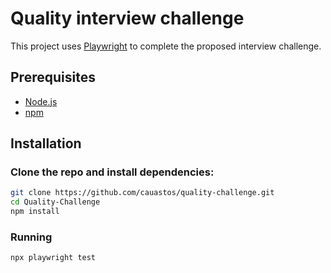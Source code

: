 # Quality interview challenge

This project uses [Playwright](https://playwright.dev) to complete the proposed interview challenge.

## Prerequisites

- [Node.js](https://nodejs.org)
- [npm](https://www.npmjs.com/)

## Installation

### Clone the repo and install dependencies:

```bash
git clone https://github.com/cauastos/quality-challenge.git
cd Quality-Challenge
npm install
```

### Running

```bash
npx playwright test
```
